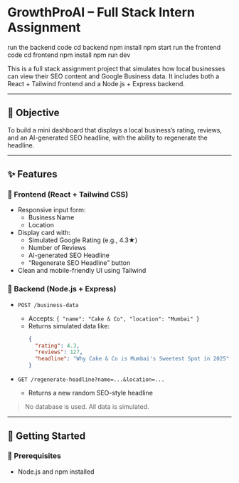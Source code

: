 # GrowthProAI – Full Stack Intern Assignment
run the backend code
cd backend
npm install
npm start
run the frontend code
cd frontend
npm install
npm run dev

This is a full stack assignment project that simulates how local businesses can view their SEO content and Google Business data. It includes both a React + Tailwind frontend and a Node.js + Express backend.

---

## 🧠 Objective

To build a mini dashboard that displays a local business’s rating, reviews, and an AI-generated SEO headline, with the ability to regenerate the headline.

---

## ✨ Features

### 🔹 Frontend (React + Tailwind CSS)

- Responsive input form:
  - Business Name
  - Location
- Display card with:
  - Simulated Google Rating (e.g., 4.3★)
  - Number of Reviews
  - AI-generated SEO Headline
  - “Regenerate SEO Headline” button
- Clean and mobile-friendly UI using Tailwind

### 🔹 Backend (Node.js + Express)

- `POST /business-data`
  - Accepts: `{ "name": "Cake & Co", "location": "Mumbai" }`
  - Returns simulated data like:
    ```json
    {
      "rating": 4.3,
      "reviews": 127,
      "headline": "Why Cake & Co is Mumbai's Sweetest Spot in 2025"
    }
    ```

- `GET /regenerate-headline?name=...&location=...`
  - Returns a new random SEO-style headline

> No database is used. All data is simulated.

---

## 🚀 Getting Started

### 🔧 Prerequisites

- Node.js and npm installed

